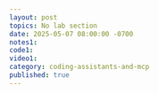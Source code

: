 ```yaml
---
layout: post
topics: No lab section
date: 2025-05-07 08:00:00 -0700
notes1: 
code1: 
video1: 
category: coding-assistants-and-mcp
published: true
---
```

